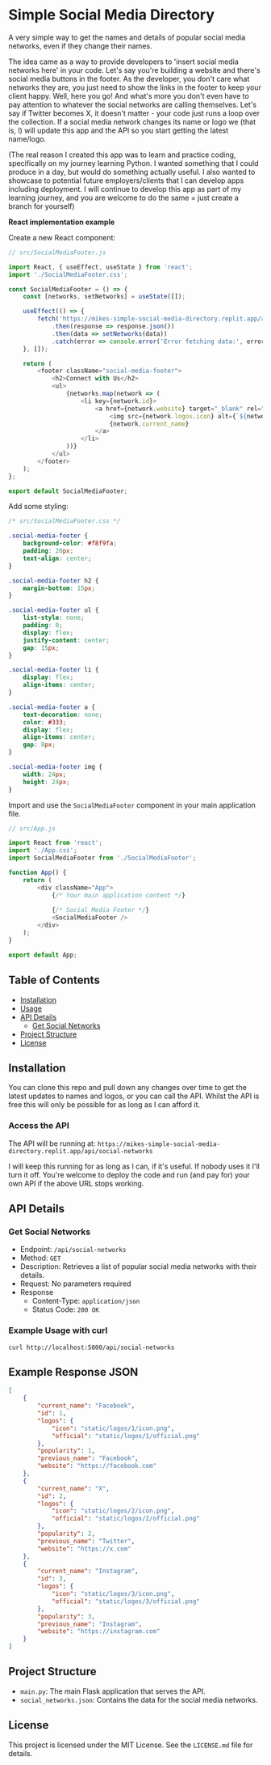 # Simple Social Media Directory

A very simple way to get the names and details of popular social media networks, even if they change their names.

The idea came as a way to provide developers to 'insert social media networks here' in your code. Let's say you're building a website and there's social media buttons in the footer. As the developer, you don't care what networks they are, you just need to show the links in the footer to keep your client happy. Well, here you go! And what's more you don't even have to pay attention to whatever the social networks are calling themselves. Let's say if Twitter becomes X, it doesn't matter - your code just runs a loop over the collection. If a social media network changes its name or logo we (that is, I) will update this app and the API so you start getting the latest name/logo. 

(The real reason I created this app was to learn and practice coding, specifically on my journey learning Python. I wanted something that I could produce in a day, but would do something actually useful. I also wanted to showcase to potential future employers/clients that I can develop apps including deployment. I will continue to develop this app as part of my learning journey, and you are welcome to do the same = just create a branch for yourself)

**React implementation example**

Create a new React component:

```javascript
// src/SocialMediaFooter.js

import React, { useEffect, useState } from 'react';
import './SocialMediaFooter.css';

const SocialMediaFooter = () => {
    const [networks, setNetworks] = useState([]);

    useEffect(() => {
        fetch('https://mikes-simple-social-media-directory.replit.app/api/social-networks')
            .then(response => response.json())
            .then(data => setNetworks(data))
            .catch(error => console.error('Error fetching data:', error));
    }, []);

    return (
        <footer className="social-media-footer">
            <h2>Connect with Us</h2>
            <ul>
                {networks.map(network => (
                    <li key={network.id}>
                        <a href={network.website} target="_blank" rel="noopener noreferrer">
                            <img src={network.logos.icon} alt={`${network.current_name} Icon`} />
                            {network.current_name}
                        </a>
                    </li>
                ))}
            </ul>
        </footer>
    );
};

export default SocialMediaFooter;
```

Add some styling:

```css
/* src/SocialMediaFooter.css */

.social-media-footer {
    background-color: #f8f9fa;
    padding: 20px;
    text-align: center;
}

.social-media-footer h2 {
    margin-bottom: 15px;
}

.social-media-footer ul {
    list-style: none;
    padding: 0;
    display: flex;
    justify-content: center;
    gap: 15px;
}

.social-media-footer li {
    display: flex;
    align-items: center;
}

.social-media-footer a {
    text-decoration: none;
    color: #333;
    display: flex;
    align-items: center;
    gap: 8px;
}

.social-media-footer img {
    width: 24px;
    height: 24px;
}
```

Import and use the `SocialMediaFooter` component in your main application file.

```javascript
// src/App.js

import React from 'react';
import './App.css';
import SocialMediaFooter from './SocialMediaFooter';

function App() {
    return (
        <div className="App">
            {/* Your main application content */}
            
            {/* Social Media Footer */}
            <SocialMediaFooter />
        </div>
    );
}

export default App;
```


## Table of Contents
- [Installation](#installation)
- [Usage](#usage)
- [API Details](#api-details)
  - [Get Social Networks](#get-social-networks)
- [Project Structure](#project-structure)
- [License](#license)

## Installation

You can clone this repo and pull down any changes over time to get the latest updates to names and logos, or you can call the API. Whilst the API is free this will only be possible for as long as I can afford it. 

### Access the API

The API will be running at: `https://mikes-simple-social-media-directory.replit.app/api/social-networks`

I will keep this running for as long as I can, if it's useful. If nobody uses it I'll turn it off. You're welcome to deploy the code and run (and pay for) your own API if the above URL stops working.

## API Details

### Get Social Networks
- Endpoint: `/api/social-networks`
- Method: `GET`
- Description: Retrieves a list of popular social media networks with their details.
- Request: No parameters required
- Response
  - Content-Type: `application/json`
  - Status Code: `200 OK`


### Example Usage with curl

```
curl http://localhost:5000/api/social-networks
```

## Example Response JSON

```json 
[
    {
        "current_name": "Facebook",
        "id": 1,
        "logos": {
            "icon": "static/logos/1/icon.png",
            "official": "static/logos/1/official.png"
        },
        "popularity": 1,
        "previous_name": "Facebook",
        "website": "https://facebook.com"
    },
    {
        "current_name": "X",
        "id": 2,
        "logos": {
            "icon": "static/logos/2/icon.png",
            "official": "static/logos/2/official.png"
        },
        "popularity": 2,
        "previous_name": "Twitter",
        "website": "https://x.com"
    },
    {
        "current_name": "Instagram",
        "id": 3,
        "logos": {
            "icon": "static/logos/3/icon.png",
            "official": "static/logos/3/official.png"
        },
        "popularity": 3,
        "previous_name": "Instagram",
        "website": "https://instagram.com"
    }
]
```

## Project Structure
- `main.py`: The main Flask application that serves the API.
- `social_networks.json`: Contains the data for the social media networks.

## License
This project is licensed under the MIT License. See the `LICENSE.md` file for details.